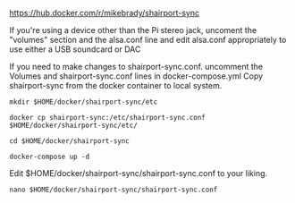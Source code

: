 https://hub.docker.com/r/mikebrady/shairport-sync

If you're using a device other than the Pi stereo jack,
uncoment the "volumes" section and the alsa.conf line
and edit alsa.conf appropriately to use either a USB soundcard
or DAC

If you need to make changes to shairport-sync.conf.
uncomment the Volumes and shairport-sync.conf lines in 
docker-compose.yml
Copy shairport-sync from the docker container to local system.
```
mkdir $HOME/docker/shairport-sync/etc
```
```
docker cp shairport-sync:/etc/shairport-sync.conf $HOME/docker/shairport-sync/etc/
```
```
cd $HOME/docker/shairport-sync
```
```
docker-compose up -d
```

Edit $HOME/docker/shairport-sync/shairport-sync.conf to your liking.
```
nano $HOME/docker/shairport-sync/shairport-sync.conf
```